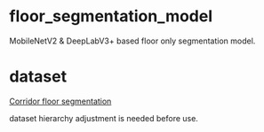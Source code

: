 # floor_segmentation_model
MobileNetV2 & DeepLabV3+ based floor only segmentation model.

# dataset
[Corridor floor segmentation](https://www.kaggle.com/datasets/deepakmedam/corridor-floor-segmentation)

dataset hierarchy adjustment is needed before use.
